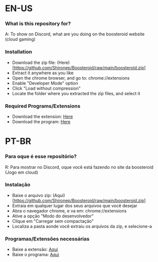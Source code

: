 # EN-US

### What is this repository for?
A: To show on Discord, what are you doing on the boosteroid website (cloud gaming)

### Installation
- Download the zip file: (Here)[https://github.com/Shironep/Boosteroid/raw/main/boosteroid.zip]
- Extract it anywhere as you like
- Open the chrome browser, and go to: chrome://extensions
- Enable "Developer Mode" option
- Click "Load without compression"
- Locate the folder where you extracted the zip files, and select it

### Required Programs/Extensions
- Download the extension: [Here](https://chrome.google.com/webstore/detail/discord-rich-presence/agnaejlkbiiggajjmnpmeheigkflbnoo)
- Download the program: [Here](https://github.com/lolamtisch/Discord-RPC-Extension/releases/tag/0.1.2)

# PT-BR

### Para oque é esse repositório?
R: Para mostrar no Discord, oque você está fazendo no site da boosteroid (Jogo em cloud)

### Instalação
- Baixe o arquivo zip: (Aqui)[https://github.com/Shironep/Boosteroid/raw/main/boosteroid.zip]
- Extraia em qualquer lugar dos seus arquivos que você desejar
- Abra o navegador chrome, e va em: chrome://extensions
- Ative a opção "Modo do desenvolvedor"
- Clique em "Carregar sem compactação"
- Localiza a pasta aonde você extraiu os arquivos da zip, e selecione-a

### Programas/Extensões necessárias
- Baixe a extensão: [Aqui](https://chrome.google.com/webstore/detail/discord-rich-presence/agnaejlkbiiggajjmnpmeheigkflbnoo)
- Baixe o programa: [Aqui](https://github.com/lolamtisch/Discord-RPC-Extension/releases/tag/0.1.2)

